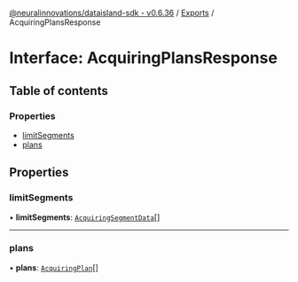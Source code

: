 [@neuralinnovations/dataisland-sdk - v0.6.36](../../README.md) / [Exports](../modules.md) / AcquiringPlansResponse

# Interface: AcquiringPlansResponse

## Table of contents

### Properties

- [limitSegments](AcquiringPlansResponse.md#limitsegments)
- [plans](AcquiringPlansResponse.md#plans)

## Properties

### limitSegments

• **limitSegments**: [`AcquiringSegmentData`](AcquiringSegmentData.md)[]

___

### plans

• **plans**: [`AcquiringPlan`](AcquiringPlan.md)[]
